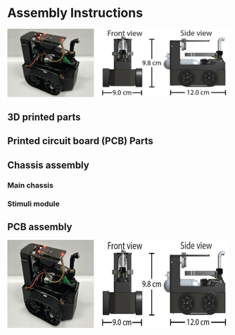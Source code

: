 # Assembly Instructions 

![Alt Text](https://github.com/cellworld/robot_assembly/blob/master/robot_overview.png)


## 3D printed parts


## Printed circuit board (PCB) Parts


## Chassis assembly
### Main chassis
### Stimuli module 

## PCB assembly

<p align="center">
  <img src="https://github.com/cellworld/robot_assembly/blob/master/robot_overview.png" alt="robot_overview" width="600" height="200">
</p>

